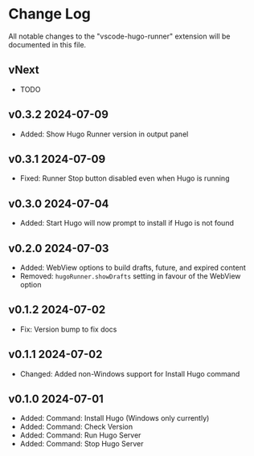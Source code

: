 # Change Log

All notable changes to the "vscode-hugo-runner" extension will be documented in this file.

<!-- Check [Keep a Changelog](http://keepachangelog.com/) for recommendations on how to structure this file. -->

## vNext

- TODO

## v0.3.2 2024-07-09

- Added: Show Hugo Runner version in output panel

## v0.3.1 2024-07-09

- Fixed: Runner Stop button disabled even when Hugo is running

## v0.3.0 2024-07-04

- Added: Start Hugo will now prompt to install if Hugo is not found

## v0.2.0 2024-07-03

- Added: WebView options to build drafts, future, and expired content
- Removed: `hugoRunner.showDrafts` setting in favour of the WebView option

## v0.1.2 2024-07-02

- Fix: Version bump to fix docs

## v0.1.1 2024-07-02

- Changed: Added non-Windows support for Install Hugo command

## v0.1.0 2024-07-01

- Added: Command: Install Hugo (Windows only currently)
- Added: Command: Check Version
- Added: Command: Run Hugo Server
- Added: Command: Stop Hugo Server
